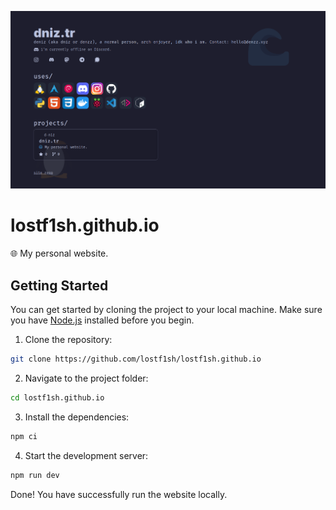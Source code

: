 ![](./public/screenshot.png)

# lostf1sh.github.io
🌐 My personal website.

## Getting Started
You can get started by cloning the project to your local machine. Make sure you have [Node.js](https://nodejs.org/) installed before you begin.

1. Clone the repository:

```bash
git clone https://github.com/lostf1sh/lostf1sh.github.io
```

2. Navigate to the project folder:
```bash
cd lostf1sh.github.io
```

3. Install the dependencies:
```bash
npm ci
```

4. Start the development server:
```bash
npm run dev
```

Done! You have successfully run the website locally.